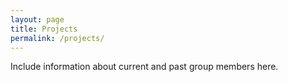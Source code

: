 ```yaml
---
layout: page
title: Projects
permalink: /projects/
---
```


Include information about current and past group members here. 
